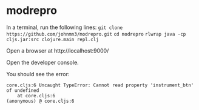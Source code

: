# modrepro

In a terminal, run the following lines:
`git clone https://github.com/johnmn3/modrepro.git`
`cd modrepro`
`rlwrap java -cp cljs.jar:src clojure.main repl.clj`

Open a browser at http://localhost:9000/

Open the developer console.

You should see the error:

```
core.cljs:6 Uncaught TypeError: Cannot read property 'instrument_btn' of undefined
    at core.cljs:6
(anonymous) @ core.cljs:6
```
